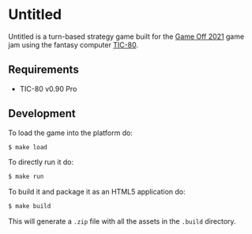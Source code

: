 # Untitled

Untitled is a turn-based strategy game built for the [Game Off 2021](https://itch.io/jam/game-off-2021) game jam using the fantasy computer [TIC-80](https://tic80.com/).

## Requirements

- TIC-80 v0.90 Pro

## Development

To load the game into the platform do:

```sh
$ make load
```

To directly run it do:

```sh
$ make run
```

To build it and package it as an HTML5 application do:

```sh
$ make build
```

This will generate a `.zip` file with all the assets in the `.build` directory.
